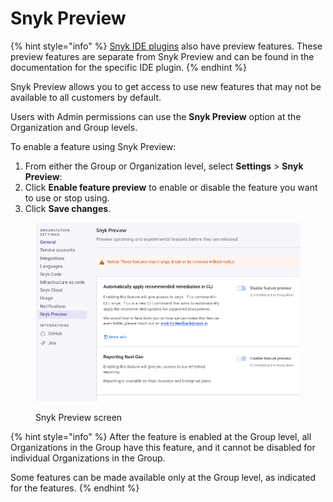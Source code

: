 # Snyk Preview

{% hint style="info" %}
[Snyk IDE plugins](../../integrations/ide-tools/) also have preview features. These preview features are separate from Snyk Preview and can be found in the documentation for the specific IDE plugin.
{% endhint %}

Snyk Preview allows you to get access to use new features that may not be available to all customers by default.

Users with Admin permissions can use the **Snyk Preview** option at the Organization and Group levels.

To enable a feature using Snyk Preview:

1. From either the Group or Organization level, select **Settings** > **Snyk Preview**:
2. Click **Enable feature preview** to enable or disable the feature you want to use or stop using.
3. Click **Save changes**.

<figure><img src="../../.gitbook/assets/Screenshot 2023-05-04 at 11.36.07.png" alt="Snyk Preview screen"><figcaption><p>Snyk Preview screen</p></figcaption></figure>

{% hint style="info" %}
After the feature is enabled at the Group level, all Organizations in the Group have this feature, and it cannot be disabled for individual Organizations in the Group.

Some features can be made available only at the Group level, as indicated for the features.
{% endhint %}
